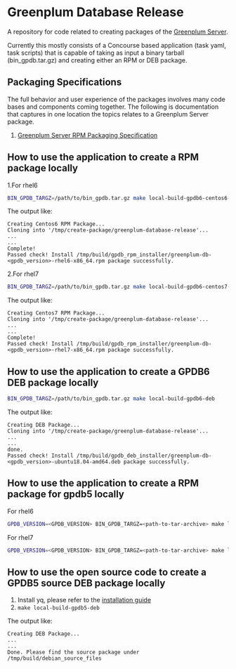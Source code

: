 # Greenplum Database Release

A repository for code related to creating packages of the [Greenplum Server](https://github.com/greenplum-db/gpdb).

Currently this mostly consists of a Concourse based application (task yaml, task scripts) that is capable of taking as input a binary tarball (bin_gpdb.tar.gz) and creating either an RPM or DEB package.

## Packaging Specifications

The full behavior and user experience of the packages involves many code bases and components coming together. The following is documentation that captures in one location the topics relates to a Greenplum Server package.

1. [Greenplum Server RPM Packaging Specification](Greenplum-Server-RPM-Packaging-Specification.md)

## How to use the application to create a RPM package locally

1.For rhel6
```bash
BIN_GPDB_TARGZ=/path/to/bin_gpdb.tar.gz make local-build-gpdb6-centos6-rpm
```
The output like:
```
Creating Centos6 RPM Package...
Cloning into '/tmp/create-package/greenplum-database-release'...
...
...
Complete!
Passed check! Install /tmp/build/gpdb_rpm_installer/greenplum-db-<gpdb_version>-rhel6-x86_64.rpm package successfully.
```

2.For rhel7
```bash
BIN_GPDB_TARGZ=/path/to/bin_gpdb.tar.gz make local-build-gpdb6-centos7-rpm
```
The output like:
```
Creating Centos7 RPM Package...
Cloning into '/tmp/create-package/greenplum-database-release'...
...
...
Complete!
Passed check! Install /tmp/build/gpdb_rpm_installer/greenplum-db-<gpdb_version>-rhel7-x86_64.rpm package successfully.
```

## How to use the application to create a GPDB6 DEB package locally
```bash
BIN_GPDB_TARGZ=/path/to/bin_gpdb.tar.gz make local-build-gpdb6-deb
```
The output like:
```
Creating DEB Package...
Cloning into '/tmp/create-package/greenplum-database-release'...
...
...
done.
Passed check! Install /tmp/build/gpdb_deb_installer/greenplum-db-<gpdb_version>-ubuntu18.04-amd64.deb package successfully.
```

## How to use the application to create a RPM package for gpdb5 locally

For rhel6

```bash
GPDB_VERSION=<GPDB_VERSION> BIN_GPDB_TARGZ=<path-to-tar-archive> make local-build-gpdb5-centos6-rpm
```

For rhel7

```bash
GPDB_VERSION=<GPDB_VERSION> BIN_GPDB_TARGZ=<path-to-tar-archive> make local-build-gpdb5-centos7-rpm
```

## How to use the open source code to create a GPDB5 source DEB package locally

1. Install yq, please refer to the [installation guide](https://github.com/mikefarah/yq#install)
2. ```make local-build-gpdb5-deb```

The output like:
```
Creating DEB Package...
...
...
Done. Please find the source package under /tmp/build/debian_source_files
```
